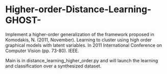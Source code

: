 # Higher-order-Distance-Learning-GHOST-
Implement a higher-order generalization of the framework proposed in Komodakis, N. (2011, November). Learning to cluster using high order graphical models with latent variables. In 2011 International Conference on Computer Vision (pp. 73-80). IEEE.

Main is in distance_learning_higher_order.py and will launch the learning and classification over a synthesized dataset.
